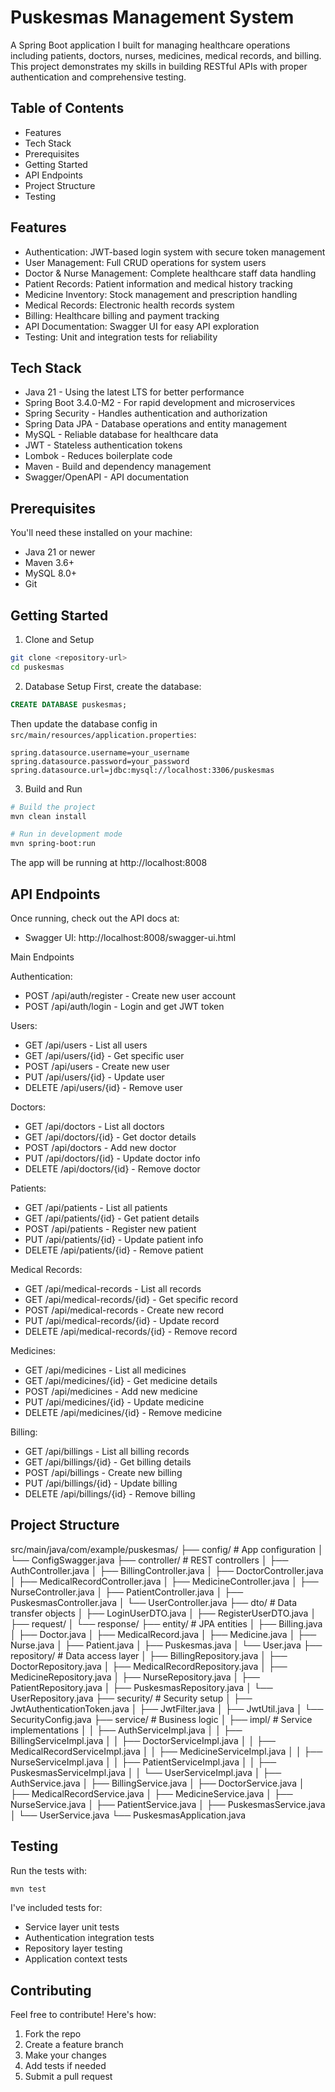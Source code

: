 # Puskesmas Management System

A Spring Boot application I built for managing healthcare operations including patients, doctors, nurses, medicines, medical records, and billing. This project demonstrates my skills in building RESTful APIs with proper authentication and comprehensive testing.

## Table of Contents

- Features
- Tech Stack
- Prerequisites
- Getting Started
- API Endpoints
- Project Structure
- Testing

## Features

- Authentication: JWT-based login system with secure token management
- User Management: Full CRUD operations for system users
- Doctor & Nurse Management: Complete healthcare staff data handling
- Patient Records: Patient information and medical history tracking
- Medicine Inventory: Stock management and prescription handling
- Medical Records: Electronic health records system
- Billing: Healthcare billing and payment tracking
- API Documentation: Swagger UI for easy API exploration
- Testing: Unit and integration tests for reliability

## Tech Stack

- Java 21 - Using the latest LTS for better performance
- Spring Boot 3.4.0-M2 - For rapid development and microservices
- Spring Security - Handles authentication and authorization
- Spring Data JPA - Database operations and entity management
- MySQL - Reliable database for healthcare data
- JWT - Stateless authentication tokens
- Lombok - Reduces boilerplate code
- Maven - Build and dependency management
- Swagger/OpenAPI - API documentation

## Prerequisites

You'll need these installed on your machine:

- Java 21 or newer
- Maven 3.6+
- MySQL 8.0+
- Git

## Getting Started

1. Clone and Setup
```bash
git clone <repository-url>
cd puskesmas
```

2. Database Setup
First, create the database:
```sql
CREATE DATABASE puskesmas;
```

Then update the database config in `src/main/resources/application.properties`:
```properties
spring.datasource.username=your_username
spring.datasource.password=your_password
spring.datasource.url=jdbc:mysql://localhost:3306/puskesmas
```

3. Build and Run
```bash
# Build the project
mvn clean install

# Run in development mode
mvn spring-boot:run
```

The app will be running at http://localhost:8008

## API Endpoints

Once running, check out the API docs at:
- Swagger UI: http://localhost:8008/swagger-ui.html

Main Endpoints

Authentication:
- POST /api/auth/register - Create new user account
- POST /api/auth/login - Login and get JWT token

Users:
- GET /api/users - List all users
- GET /api/users/{id} - Get specific user
- POST /api/users - Create new user
- PUT /api/users/{id} - Update user
- DELETE /api/users/{id} - Remove user

Doctors:
- GET /api/doctors - List all doctors
- GET /api/doctors/{id} - Get doctor details
- POST /api/doctors - Add new doctor
- PUT /api/doctors/{id} - Update doctor info
- DELETE /api/doctors/{id} - Remove doctor

Patients:
- GET /api/patients - List all patients
- GET /api/patients/{id} - Get patient details
- POST /api/patients - Register new patient
- PUT /api/patients/{id} - Update patient info
- DELETE /api/patients/{id} - Remove patient

Medical Records:
- GET /api/medical-records - List all records
- GET /api/medical-records/{id} - Get specific record
- POST /api/medical-records - Create new record
- PUT /api/medical-records/{id} - Update record
- DELETE /api/medical-records/{id} - Remove record

Medicines:
- GET /api/medicines - List all medicines
- GET /api/medicines/{id} - Get medicine details
- POST /api/medicines - Add new medicine
- PUT /api/medicines/{id} - Update medicine
- DELETE /api/medicines/{id} - Remove medicine

Billing:
- GET /api/billings - List all billing records
- GET /api/billings/{id} - Get billing details
- POST /api/billings - Create new billing
- PUT /api/billings/{id} - Update billing
- DELETE /api/billings/{id} - Remove billing

## Project Structure

src/main/java/com/example/puskesmas/
├── config/                 # App configuration
│   └── ConfigSwagger.java
├── controller/             # REST controllers
│   ├── AuthController.java
│   ├── BillingController.java
│   ├── DoctorController.java
│   ├── MedicalRecordController.java
│   ├── MedicineController.java
│   ├── NurseController.java
│   ├── PatientController.java
│   ├── PuskesmasController.java
│   └── UserController.java
├── dto/                    # Data transfer objects
│   ├── LoginUserDTO.java
│   ├── RegisterUserDTO.java
│   ├── request/
│   └── response/
├── entity/                 # JPA entities
│   ├── Billing.java
│   ├── Doctor.java
│   ├── MedicalRecord.java
│   ├── Medicine.java
│   ├── Nurse.java
│   ├── Patient.java
│   ├── Puskesmas.java
│   └── User.java
├── repository/             # Data access layer
│   ├── BillingRepository.java
│   ├── DoctorRepository.java
│   ├── MedicalRecordRepository.java
│   ├── MedicineRepository.java
│   ├── NurseRepository.java
│   ├── PatientRepository.java
│   ├── PuskesmasRepository.java
│   └── UserRepository.java
├── security/               # Security setup
│   ├── JwtAuthenticationToken.java
│   ├── JwtFilter.java
│   ├── JwtUtil.java
│   └── SecurityConfig.java
├── service/                # Business logic
│   ├── impl/               # Service implementations
│   │   ├── AuthServiceImpl.java
│   │   ├── BillingServiceImpl.java
│   │   ├── DoctorServiceImpl.java
│   │   ├── MedicalRecordServiceImpl.java
│   │   ├── MedicineServiceImpl.java
│   │   ├── NurseServiceImpl.java
│   │   ├── PatientServiceImpl.java
│   │   ├── PuskesmasServiceImpl.java
│   │   └── UserServiceImpl.java
│   ├── AuthService.java
│   ├── BillingService.java
│   ├── DoctorService.java
│   ├── MedicalRecordService.java
│   ├── MedicineService.java
│   ├── NurseService.java
│   ├── PatientService.java
│   ├── PuskesmasService.java
│   └── UserService.java
└── PuskesmasApplication.java

## Testing

Run the tests with:
```bash
mvn test
```

I've included tests for:
- Service layer unit tests
- Authentication integration tests
- Repository layer testing
- Application context tests

## Contributing

Feel free to contribute! Here's how:
1. Fork the repo
2. Create a feature branch
3. Make your changes
4. Add tests if needed
5. Submit a pull request

